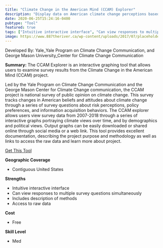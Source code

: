 ```yaml
---
title: "Climate Change in the American Mind (CCAM) Explorer"
description: "Display data on American climate change perceptions based on year and respondent characteristics"
date: 2020-06-25T15:24:16-0400
pubtype: "Tool"
featured: true
tags: ["Intuitive interactive interface", "Can view responses to multiple survey questions simultaneously", "Includes description of methods", "Access to raw data"]
image: https://www.887theriver.ca/wp-content/uploads/2017/07/placeholder.jpg
---
```

Developed By: Yale_Yale Program on Climate Change Communication, and George Mason University_Center for Climate Change Communication

**Summary:** The CCAM Explorer is an interactive graphing tool that allows users to examine survey results from the Climate Change in the American Mind (CCAM) project. 

Led by the Yale Program on Climate Change Communication and the George Mason Center for Climate Change communication, the CCAM project is national survey of public opinion on climate change. This survey tracks changes in American beliefs and attitudes about climate change through a series of survey questions about risk perceptions, policy preferences, and information acquisition behaviors. The CCAM explorer allows users view survey data from 2007-2018 through a series of interactive graphs portraying climate views over time, and by demographics and political views. Output graphs can be easily downloaded or shared online through social media or a web link. This tool provides excellent documentation, describing the project purpose and methodology as well as links to access the raw data and learn more about project.

<a href="https://www.climatechangecommunication.org/ccam-explorer/" target="_blank">Get This Tool</a>

__**Geographic Coverage**__
- Contiguous United States

__**Strengths**__
-  Intuitive interactive interface
-   Can view responses to multiple survey questions simultaneously
-   Includes description of methods
-   Access to raw data

__**Cost**__
- Free

__**Skill Level**__
- Med
